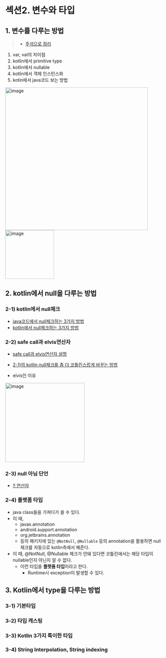 # 섹션2. 변수와 타입

## 1. 변수를 다루는 방법

> * [주석으로 정리](../codes/section2/Sec2_1.kt)

1. var, val의 차이점
2. kotlin에서 primitive type
3. kotlin에서 nullable 
4. kotlin에서 객체 인스턴스화
5. kotin에서 java코드 보는 방법

<img width="450" alt="image" src="https://user-images.githubusercontent.com/51740388/184463175-c030eba5-723e-4059-b6eb-caa4258abbfd.png">

<img width="154" alt="image" src="https://user-images.githubusercontent.com/51740388/184463211-efb53840-b62e-4247-9077-621fdc6dbd5f.png">

## 2. kotlin에서 null을 다루는 방법

### 2-1) kotlin에서 null체크

* [java코드에서 null체크하는 3가지 방법](../codes/section2/Sec2_2_1_javaNull.java)
* [kotlin에서 null체크하는 3가지 방법](../codes/section2/Sec2_2_1_kotlinNull.kt)

### 2-2) safe call과 elvis연산자

* [safe call과 elvis연산자 설명](../codes/section2/Sec2_2_2_safecall_elvis.kt)
* [2-1)의 kotlin null체크를 좀 더 코틀린스럽게 바꾸는 방법](../codes/section2/Sec2_2_1_kotlinNull_safecall_elvis.kt)

* elvis인 이유

<img width="250" alt="image" src="https://user-images.githubusercontent.com/51740388/184464018-cdd372fd-b299-479a-9c2b-12f340779faa.png">

### 2-3) null 아님 단언

* [!! 연산자](../codes/section2/Sec2_2_3_notNull.kt)

### 2-4) 플랫폼 타입

* java class들을 가져다가 쓸 수 있다.
* 이 때, 
  * javax.annotation
  * android.support.annotation
  * org.jetbrains.annotation
  * 등의 패키지에 있는 `@NotNull`, `@Nullable` 등의 annotation을 활용하면 null체크를 자동으로 kotlin측에서 해준다.
* 이 때, @NotNull, @Nullable 체크가 안돼 있다면 코틀린에서는 해당 타입이 nullable인지 아닌지 알 수 없다.
  * 이런 타입을 **플랫폼 타입**이라고 한다.
    * Runtime시 exception이 발생할 수 있다.

## 3. Kotlin에서 type을 다루는 방법

### 3-1) 기본타입

### 3-2) 타입 캐스팅

### 3-3) Kotlin 3가지 특이한 타입

### 3-4) String Interpolation, String indexing